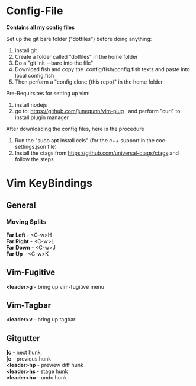 # Config-File
**Contains all my config files** 

Set up the git bare folder ("dotfiles") before doing anything:
1. install git
2. Create a folder called "dotfiles" in the home folder
3. Do a "git init --bare into the file"
4. Download fish and copy the .config/fish/config.fish texts and paste into local config.fish
5. Then perform a "config clone {this repo}" in the home folder

Pre-Requirsites for setting up vim:
1. install nodejs
2. go to: https://github.com/junegunn/vim-plug , and perform "curl" to install plugin manager

After downloading the config files, here is the procedure

1. Run the "sudo apt install ccls" (for the c++ support in the coc-settings.json file)
2. Install the ctags from https://github.com/universal-ctags/ctags and follow the steps

# Vim KeyBindings 
## General
### Moving Splits
**Far Left** - \<C-w>H  
**Far Right** - \<C-w>L  
**Far Down** - \<C-w>J  
**Far Up** - \<C-w>K
## Vim-Fugitive
**\<leader\>g** - bring up vim-fugitive menu
## Vim-Tagbar
**\<leader\>v** - bring up tagbar
## Gitgutter
**]c** - next hunk  
**\[c** - previous hunk  
**\<leader\>hp** - preview diff hunk  
**\<leader\>hs** - stage hunk  
**\<leader\>hu** - undo hunk
